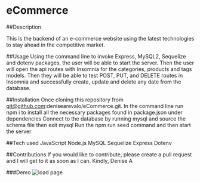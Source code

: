 # eCommerce

##Description

This is the backend of an e-commerce website using the latest technologies to stay ahead in the competitive market.

##Usage
Using the command line to invoke Express, MySQL2, Sequelize and dotenv packages, the user will be able to start the server. Then the user will open the api routes with Insomnia for the categories, products and tags models. Then they will be able to test POST, PUT, and DELETE routes in Insomnia and successfully create, update and delete any date from the database.

##Installation
Once cloning this repository from git@github.com:denisearevalo/eCommerce.git. 
In the command line run npm i to install all the necessary packages found in package.json under dependencies
Connect to the database by running mysql and source the schema file then exit mysql
Run the npm run seed command and then start the server

##Tech used
JavaScript
Node.js
MySQL
Sequelize
Express
Dotenv

##Contributions
If you would like to contribute, please create a pull request and I will get to it as soon as I can.
Kindly, 
Denise A

###Demo
![load page](./assets/ecommerce.gif)